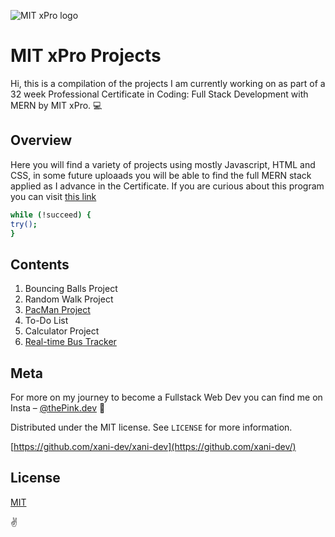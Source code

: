 
![MIT xPro logo](https://user-images.githubusercontent.com/71361700/111552144-1ab6ee00-8758-11eb-91e3-996779473307.png)


# MIT xPro Projects

Hi, this is a compilation of the projects I am currently working on as part of a 32 week Professional Certificate in Coding: Full Stack Development with MERN by MIT xPro. 💻

## Overview

Here you will find a variety of projects using mostly Javascript, HTML and CSS, in some future uploaads you will be able to find the full MERN stack applied as I advance in the Certificate.  If you are curious about this program you can visit [this link](https://xpro.mit.edu/announcements/) 

```bash
while (!succeed) {
try();
}
```

## Contents

 1. Bouncing Balls Project
 2. Random Walk Project
 3. [PacMan Project](https://github.com/xani-dev/MIT-Projects/tree/main/PacMan%20Factory)
 4. To-Do List
 5. Calculator Project
 6. [Real-time Bus Tracker](https://github.com/xani-dev/MIT-Projects/tree/main/Real%20Time%20Bus%20Tracker)

## Meta

For more on my journey to become a Fullstack Web Dev you can find me on Insta – [@thePink.dev](https://instagram.com/thepink.dev) 📸

Distributed under the MIT license. See ``LICENSE`` for more information.

[https://github.com/xani-dev/xani-dev](https://github.com/xani-dev/)

## License
[MIT](https://choosealicense.com/licenses/mit/)

✌️
